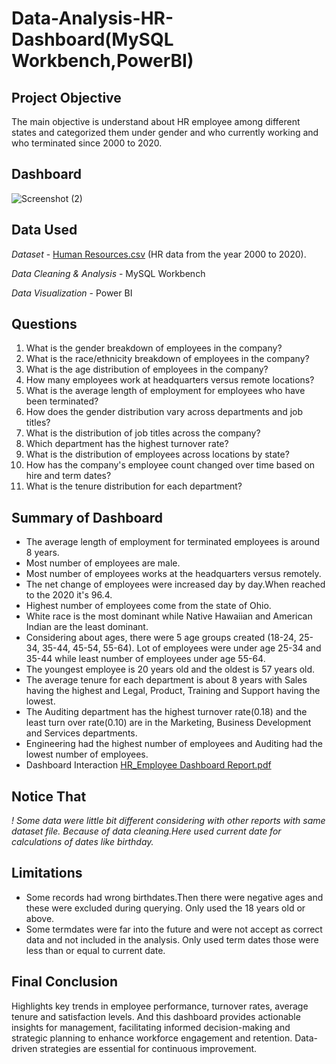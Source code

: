 # Data-Analysis-HR-Dashboard(MySQL Workbench,PowerBI)
## Project Objective
The main objective is understand about HR employee among different states and categorized them under gender and who currently working and who terminated since 2000 to 2020.

## Dashboard 
![Screenshot (2)](https://github.com/user-attachments/assets/a055c86b-e55e-4a33-b5eb-f6b0c59b5249)

## Data Used
_Dataset_ - [Human Resources.csv](https://github.com/user-attachments/files/17524254/Human.Resources.csv) (HR data from the year 2000 to 2020).

_Data Cleaning & Analysis_ - MySQL Workbench

_Data Visualization_ - Power BI

## Questions
1. What is the gender breakdown of employees in the company?
2. What is the race/ethnicity breakdown of employees in the company?
3. What is the age distribution of employees in the company?
4. How many employees work at headquarters versus remote locations?
5. What is the average length of employment for employees who have been terminated?
6. How does the gender distribution vary across departments and job titles?
7. What is the distribution of job titles across the company?
8. Which department has the highest turnover rate?
9. What is the distribution of employees across locations by state?
10. How has the company's employee count changed over time based on hire and term dates?
11. What is the tenure distribution for each department?

## Summary of Dashboard
- The average length of employment for terminated employees is around 8 years.
- Most number of employees are male.
- Most number of employees works at the headquarters versus remotely.
- The net change of employees were increased day by day.When reached to the 2020 it's 96.4.
- Highest number of employees come from the state of Ohio.
- White race is the most dominant while Native Hawaiian and American Indian are the least dominant.
- Considering about ages, there were 5 age groups created (18-24, 25-34, 35-44, 45-54, 55-64). Lot of employees were under age 25-34 and 35-44 while least number of employees under age 55-64.
- The youngest employee is 20 years old and the oldest is 57 years old.
- The average tenure for each department is about 8 years with Sales having the highest and Legal, Product, Training and Support having the lowest.
- The Auditing department has the highest turnover rate(0.18) and the least turn over rate(0.10) are in the Marketing, Business Development and Services departments.
- Engineering had the highest number of employees and Auditing had the lowest number of employees.
- Dashboard Interaction [HR_Employee Dashboard Report.pdf](https://github.com/user-attachments/files/17525681/HR_Employee.Dashboard.Report.pdf)
  
## Notice That 
_! Some data were little bit different considering with other reports with same dataset file. Because of data cleaning.Here used current date for calculations of dates like birthday._

## Limitations
- Some records had wrong birthdates.Then there were negative ages and these were excluded during querying. Only used the 18 years old or above.
- Some termdates were far into the future and were not accept as correct data and not included in the analysis. Only used term dates those were less than or equal to current date.
 
## Final Conclusion
Highlights key trends in employee performance, turnover rates, average tenure and satisfaction levels. And this dashboard provides actionable insights for management, facilitating informed decision-making and strategic planning to enhance workforce engagement and retention. Data-driven strategies are essential for continuous improvement.



